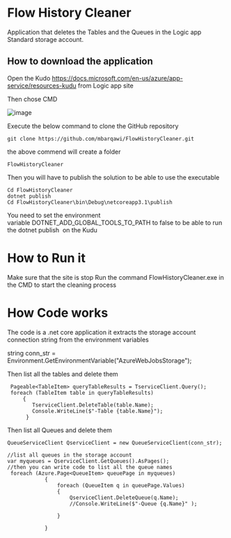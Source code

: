 # Flow History Cleaner

Application that deletes the Tables and the Queues in the Logic app Standard storage account.

## How to download  the application

Open the Kudo https://docs.microsoft.com/en-us/azure/app-service/resources-kudu from Logic app site 

Then chose CMD 

![image](https://user-images.githubusercontent.com/891607/180943465-1c8ae261-91ce-4b75-ac41-242d4284fcbf.png)


Execute the below command to clone the GitHub repository 

`git clone https://github.com/mbarqawi/FlowHistoryCleaner.git`


the above commend will create a folder 

`FlowHistoryCleaner`

Then you will have to publish the solution to be able to use the executable 



```
Cd FlowHistoryCleaner
dotnet publish
Cd FlowHistoryCleaner\bin\Debug\netcoreapp3.1\publish
```




You need to set the environment variable DOTNET_ADD_GLOBAL_TOOLS_TO_PATH to false to be able to run the dotnet publish  on the Kudu





# How to Run it
Make sure that the site is stop Run the command FlowHistoryCleaner.exe in the CMD to start the cleaning process

# How Code works 
The code is a .net core application it extracts the storage account connection string from the environment variables



string conn_str = Environment.GetEnvironmentVariable("AzureWebJobsStorage");


Then list all the tables and delete them 



``` var TserviceClient = new TableServiceClient(conn_str);      
 Pageable<TableItem> queryTableResults = TserviceClient.Query();
 foreach (TableItem table in queryTableResults)
     {
        TserviceClient.DeleteTable(table.Name);
        Console.WriteLine($"-Table {table.Name}");
      }
```

Then list all Queues and delete them 


```
QueueServiceClient QserviceClient = new QueueServiceClient(conn_str);

//list all queues in the storage account
var myqueues = QserviceClient.GetQueues().AsPages();
//then you can write code to list all the queue names          
 foreach (Azure.Page<QueueItem> queuePage in myqueues)
            {
                foreach (QueueItem q in queuePage.Values)
                {
                    QserviceClient.DeleteQueue(q.Name);
                    //Console.WriteLine($"-Queue {q.Name}" );

                }

            }

```




